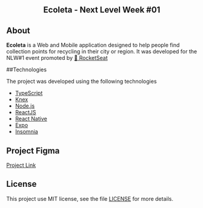 <h2 align="center">Ecoleta - Next Level Week #01</h2>

## About

<strong>Ecoleta</strong> is a Web and Mobile application designed to help people find collection points for recycling in their city or region. It was developed for the NLW#1 event promoted by [🚀 RocketSeat](https://rocketseat.com.br/) 



##Technologies

The project was developed using the following technologies

- [TypeScript](https://www.typescriptlang.org/)
- [Knex](http://knexjs.org/)
- [Node.js](https://nodejs.org/en/)
- [ReactJS](https://reactjs.org/)
- [React Native](https://reactnative.dev/)
- [Expo](https://expo.io/)
- [Insomnia](https://insomnia.rest/download/)

## Project Figma
<a href="https://www.figma.com/file/GOKVazlAEsQwNjQguJ1hhc/Ecoleta?node-id=0%3A1" target="__blank">Project Link</a>

## License

This project use MIT license, see the file [LICENSE](.github/LICENSE.md) for more details.
